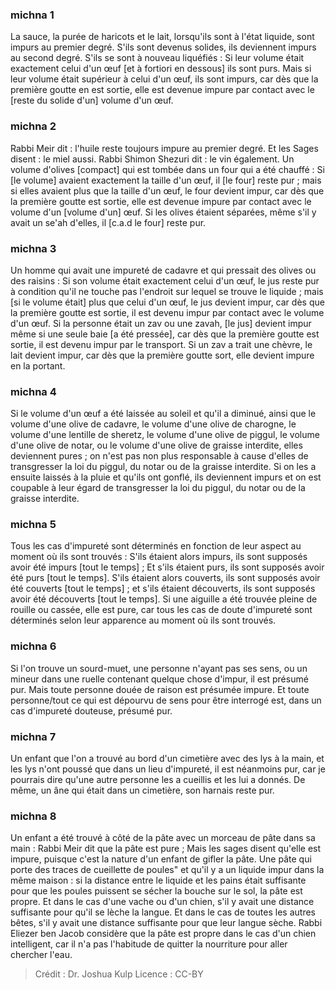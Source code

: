 
### michna 1
La sauce, la purée de haricots et le lait, lorsqu'ils sont à l'état liquide, sont impurs au premier degré. S'ils sont devenus solides, ils deviennent impurs au second degré. S'ils se sont à nouveau liquéfiés : Si leur volume était exactement celui d'un œuf [et à fortiori en dessous] ils sont purs. Mais si leur volume était supérieur à celui d'un œuf, ils sont impurs, car dès que la première goutte en est sortie, elle est devenue impure par contact avec le [reste du solide d'un] volume d'un œuf.

### michna 2
Rabbi Meir dit : l'huile reste toujours impure au premier degré. Et les Sages disent : le miel aussi. Rabbi Shimon Shezuri dit : le vin également. Un volume d'olives [compact] qui est tombée dans un four qui a été chauffé : Si [le volume] avaient exactement la taille d'un œuf, il [le four] reste pur ; mais si elles avaient plus que la taille d'un œuf, le four devient impur, car dès que la première goutte est sortie, elle est devenue impure par contact avec le volume d'un [volume d'un] œuf. Si les olives étaient séparées, même s'il y avait un se'ah d'elles, il [c.a.d le four] reste pur.

### michna 3
Un homme qui avait une impureté de cadavre et qui pressait des olives ou des raisins : Si son volume était exactement celui d'un œuf, le jus reste pur à condition qu'il ne touche pas l'endroit sur lequel se trouve le liquide ; mais [si le volume était] plus que celui d'un œuf, le jus devient impur, car dès que la première goutte est sortie, il est devenu impur par contact avec le volume d'un œuf. Si la personne était un zav ou une zavah, [le jus] devient impur même si une seule baie [a été pressée], car dès que la première goutte est sortie, il est devenu impur par le transport. Si un zav a trait une chèvre, le lait devient impur, car dès que la première goutte sort, elle devient impure en la portant.

### michna 4
Si le volume d'un œuf a été laissée au soleil et qu'il a diminué, ainsi que le volume d'une olive de cadavre, le volume d'une olive de charogne, le volume d'une lentille de sheretz, le volume d'une olive de piggul, le volume d'une olive de notar, ou le volume d'une olive de graisse interdite, elles deviennent pures ; on n'est pas non plus responsable à cause d'elles de transgresser la loi du piggul, du notar ou de la graisse interdite. Si on les a ensuite laissés à la pluie et qu'ils ont gonflé, ils deviennent impurs et on est coupable à leur égard de transgresser la loi du piggul, du notar ou de la graisse interdite.

### michna 5
Tous les cas d'impureté sont déterminés en fonction de leur aspect au moment où ils sont trouvés : S'ils étaient alors impurs, ils sont supposés avoir été impurs [tout le temps] ; Et s'ils étaient purs, ils sont supposés avoir été purs [tout le temps]. S'ils étaient alors couverts, ils sont supposés avoir été couverts [tout le temps] ; et s'ils étaient découverts, ils sont supposés avoir été découverts [tout le temps]. Si une aiguille a été trouvée pleine de rouille ou cassée, elle est pure, car tous les cas de doute d'impureté sont déterminés selon leur apparence au moment où ils sont trouvés.

### michna 6
Si l'on trouve un sourd-muet, une personne n'ayant pas ses sens, ou un mineur dans une ruelle contenant quelque chose d'impur, il est présumé pur. Mais toute personne douée de raison est présumée impure. Et toute personne/tout ce qui est dépourvu de sens pour être interrogé est, dans un cas d'impureté douteuse, présumé pur.

### michna 7
Un enfant que l'on a trouvé au bord d'un cimetière avec des lys à la main, et les lys n'ont poussé que dans un lieu d'impureté, il est néanmoins pur, car je pourrais dire qu'une autre personne les a cueillis et les lui a donnés. De même, un âne qui était dans un cimetière, son harnais reste pur.

### michna 8
Un enfant a été trouvé à côté de la pâte avec un morceau de pâte dans sa main : Rabbi Meir dit que la pâte est pure ; Mais les sages disent qu'elle est impure, puisque c'est la nature d'un enfant de gifler la pâte. Une pâte qui porte des traces de cueillette de poules" et qu'il y a un liquide impur dans la même maison : si la distance entre le liquide et les pains était suffisante pour que les poules puissent se sécher la bouche sur le sol, la pâte est propre. Et dans le cas d'une vache ou d'un chien, s'il y avait une distance suffisante pour qu'il se lèche la langue. Et dans le cas de toutes les autres bêtes, s'il y avait une distance suffisante pour que leur langue sèche. Rabbi Eliezer ben Jacob considère que la pâte est propre dans le cas d'un chien intelligent, car il n'a pas l'habitude de quitter la nourriture pour aller chercher l'eau.

>Crédit : Dr. Joshua Kulp
>Licence : CC-BY